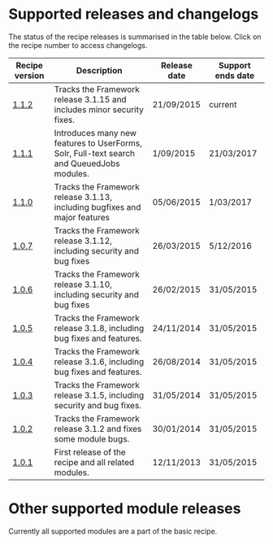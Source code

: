 <!--
title: Supported releases and changelogs
pagenumber: 12
-->

# Supported releases and changelogs

The status of the recipe releases is summarised in the table below. Click on the recipe number to access changelogs.

| Recipe version | Description | Release date | Support ends date |
| -------------- | ----------- | ------------ | ----------------- |
| [1.1.2](/releases/cwp-recipe-basic-1.1.2) | Tracks the Framework release 3.1.15 and includes minor security fixes. | 21/09/2015 | current |
| [1.1.1](/releases/cwp-recipe-basic-1.1.1) | Introduces many new features to UserForms, Solr, Full-text search and QueuedJobs modules. | 1/09/2015 | 21/03/2017 |
| [1.1.0](/releases/cwp-recipe-basic-1.1.0) | Tracks the Framework release 3.1.13, including bugfixes and major features | 05/06/2015 | 1/03/2017 |
| [1.0.7](/releases/cwp-recipe-basic-1.0.7) | Tracks the Framework release 3.1.12, including security and bug fixes | 26/03/2015 | 5/12/2016 |
| [1.0.6](/releases/cwp-recipe-basic-1.0.6) | Tracks the Framework release 3.1.10, including security and bug fixes | 26/02/2015 | 31/05/2015 |
| [1.0.5](/releases/cwp-recipe-basic-1.0.5) | Tracks the Framework release 3.1.8, including bug fixes and features. | 24/11/2014 | 31/05/2015 |
| [1.0.4](/releases/cwp-recipe-basic-1.0.4) | Tracks the Framework release 3.1.6, including bug fixes and features. | 26/08/2014 | 31/05/2015 |
| [1.0.3](/releases/cwp-recipe-basic-1.0.3) | Tracks the Framework release 3.1.5, including security and bug fixes. | 31/05/2014 | 31/05/2015 |
| [1.0.2](/releases/cwp-recipe-basic-1.0.2) | Tracks the Framework release 3.1.2 and fixes some module bugs. | 30/01/2014 | 31/05/2015 |
| [1.0.1](/releases/cwp-recipe-basic-1.0.1) | First release of the recipe and all related modules. | 12/11/2013 | 31/05/2015 |

# Other supported module releases

Currently all supported modules are a part of the basic recipe.
